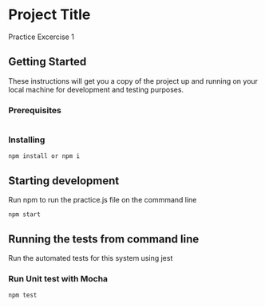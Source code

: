 # Project Title

Practice Excercise 1

## Getting Started

These instructions will get you a copy of the project up and running on your local machine for development and testing purposes. 

### Prerequisites

```
```

### Installing

```
npm install or npm i
```

## Starting development 
 
Run npm to run the practice.js file on the commmand line

```
npm start
```

## Running the tests from command line

Run the automated tests for this system using jest

### Run Unit test with Mocha

```
npm test
```